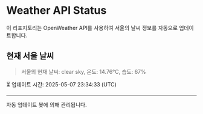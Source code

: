 
# Weather API Status

이 리포지토리는 OpenWeather API를 사용하여 서울의 날씨 정보를 자동으로 업데이트합니다.

## 현재 서울 날씨
> 서울의 현재 날씨: clear sky, 온도: 14.76°C, 습도: 67%

⏳ 업데이트 시간: 2025-05-07 23:34:33 (UTC)

---
자동 업데이트 봇에 의해 관리됩니다.
